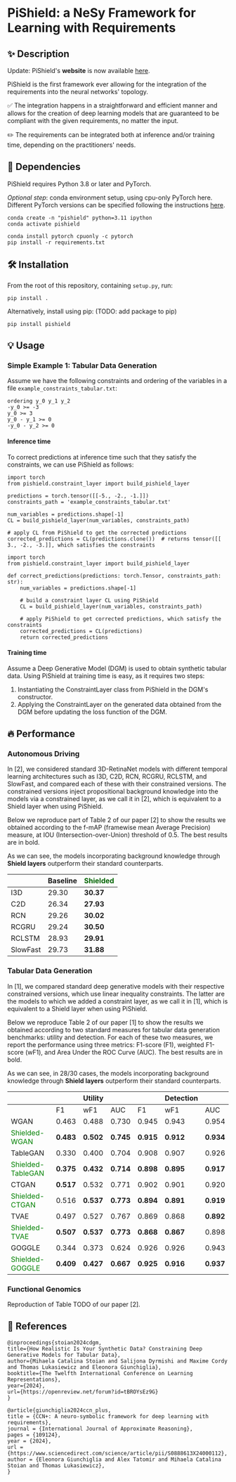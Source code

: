 # PiShield: a NeSy Framework for Learning with Requirements

## :sparkles: Description

Update: PiShield's **website** is now available [here](https://sites.google.com/view/pishield).

PiShield is the first framework ever allowing for the integration of the requirements into the neural networks' topology.

:white_check_mark: The integration happens in a straightforward and efficient manner and allows for the creation of deep learning models that are guaranteed to be compliant with the given requirements, no matter the input.

:pencil2: The requirements can be integrated both at inference and/or training time, depending on the practitioners' needs.


## :pushpin: Dependencies
PiShield requires Python 3.8 or later and PyTorch.

*Optional step*: conda environment setup, using cpu-only PyTorch here. Different PyTorch versions can be specified following the instructions [here](https://pytorch.org/get-started/locally/).
```
conda create -n "pishield" python=3.11 ipython 
conda activate pishield

conda install pytorch cpuonly -c pytorch 
pip install -r requirements.txt
```

## :hammer_and_wrench: Installation
From the root of this repository, containing `setup.py`, run:
```
pip install .
```

Alternatively, install using pip: (TODO: add package to pip)
```
pip install pishield
```

## :bulb: Usage

### Simple Example 1: Tabular Data Generation
Assume we have the following constraints and ordering of the variables in a file `example_constraints_tabular.txt`:
```
ordering y_0 y_1 y_2
-y_0 >= -3
y_0 >= 3
y_0 - y_1 >= 0
-y_0 - y_2 >= 0
```

#### Inference time
To correct predictions at inference time such that they satisfy the constraints, we can use PiShield as follows:
```
import torch
from pishield.constraint_layer import build_pishield_layer

predictions = torch.tensor([[-5., -2., -1.]])
constraints_path = 'example_constraints_tabular.txt'

num_variables = predictions.shape[-1]
CL = build_pishield_layer(num_variables, constraints_path)

# apply CL from PiShield to get the corrected predictions
corrected_predictions = CL(predictions.clone())  # returns tensor([[ 3., -2., -3.]], which satisfies the constraints
```

```
import torch
from pishield.constraint_layer import build_pishield_layer

def correct_predictions(predictions: torch.Tensor, constraints_path: str):
    num_variables = predictions.shape[-1]
    
    # build a constraint layer CL using PiShield
    CL = build_pishield_layer(num_variables, constraints_path)
    
    # apply PiShield to get corrected predictions, which satisfy the constraints
    corrected_predictions = CL(predictions)
    return corrected_predictions
```

#### Training time
Assume a Deep Generative Model (DGM) is used to obtain synthetic tabular data.
Using PiShield at training time is easy, as it requires two steps:
1. Instantiating the ConstraintLayer class from PiShield in the DGM's constructor.
2. Applying the ConstraintLayer on the generated data obtained from the DGM before updating the loss function of the DGM.

## :fire: Performance


### Autonomous Driving

In [2], we considered standard 3D-RetinaNet models with different temporal learning architectures such as I3D, C2D, RCN, RCGRU, RCLSTM, and SlowFast, and compared each of these with their constrained versions.
The constrained versions inject propositional background knowledge into the models via a constrained layer, as we call it in [2], which is equivalent to a Shield layer when using PiShield.

Below we reproduce part of Table 2 of our paper [2] to show the results we obtained according to the f-mAP (framewise mean Average Precision) measure, at IOU (Intersection-over-Union) threshold of 0.5. 
The best results are in bold.

As we can see, the models incorporating background knowledge through **Shield layers** outperform their standard counterparts.

|          	| Baseline 	| <span style="color:darkgreen">Shielded</span>  	  |
|----------	|----------	|-------------|
| I3D      	| 29.30    	| **30.37**     	 |
| C2D      	| 26.34    	| **27.93**     	 |
| RCN      	| 29.26    	| **30.02**     	 |
| RCGRU    	| 29.24    	| **30.50**     	 |
| RCLSTM   	| 28.93    	| **29.91**     	 |
| SlowFast 	| 29.73    	| **31.88**     	 |


### Tabular Data Generation

In [1], we compared standard deep generative models with their respective constrained versions, which use linear inequality constraints.
The latter are the models to which we added a constraint layer, as we call it in [1], which is equivalent to a Shield layer when using PiShield.

Below we reproduce Table 2 of our paper [1] to show the results we obtained according to two standard measures for tabular data generation benchmarks: utility and detection.
For each of these two measures, we report the performance using three metrics: F1-score (F1), weighted F1-score (wF1), and Area Under the ROC Curve (AUC).
The best results are in bold.

As we can see, in 28/30 cases, the models incorporating background knowledge through **Shield layers** outperform their standard counterparts.

|                                                        |           | Utility   |           |           | Detection |           |               
|--------------------------------------------------------|-----------|-----------|-----------|-----------|-----------|-----------|
|                                                        | F1        | wF1       | AUC       | F1        | wF1       | AUC       |
| WGAN                                                   | 0.463     | 0.488     | 0.730     | 0.945     | 0.943     | 0.954     |
| <span style="color:green">Shielded-WGAN</span>         | **0.483** | **0.502** | **0.745** | **0.915** | **0.912** | **0.934** |
| TableGAN                                               | 0.330     | 0.400     | 0.704     | 0.908     | 0.907     | 0.926     |
| <span style="color:green">Shielded-TableGAN</span> | **0.375** | **0.432** | **0.714** | **0.898** | **0.895** | **0.917** |
| CTGAN                                                  | **0.517** | 0.532     | 0.771     | 0.902     | 0.901     | 0.920     |
| <span style="color:green">Shielded-CTGAN</span>    | 0.516     | **0.537** | **0.773** | **0.894** | **0.891** | **0.919** |
| TVAE                                                   | 0.497     | 0.527     | 0.767     | 0.869     | 0.868     | **0.892** |
| <span style="color:green">Shielded-TVAE</span>     | **0.507** | **0.537** | **0.773** | **0.868** | **0.867** | 0.898     |
| GOGGLE                                                 | 0.344     | 0.373     | 0.624     | 0.926     | 0.926     | 0.943     |
| <span style="color:green">Shielded-GOGGLE</span>   | **0.409** | **0.427** | **0.667** | **0.925** | **0.916** | **0.937** |


### Functional Genomics

Reproduction of Table TODO of our paper [2].



## :memo: References

```
@inproceedings{stoian2024cdgm,
title={How Realistic Is Your Synthetic Data? Constraining Deep Generative Models for Tabular Data},
author={Mihaela Catalina Stoian and Salijona Dyrmishi and Maxime Cordy and Thomas Lukasiewicz and Eleonora Giunchiglia},
booktitle={The Twelfth International Conference on Learning Representations},
year={2024},
url={https://openreview.net/forum?id=tBROYsEz9G}
}

@article{giunchiglia2024ccn_plus,
title = {CCN+: A neuro-symbolic framework for deep learning with requirements},
journal = {International Journal of Approximate Reasoning},
pages = {109124},
year = {2024},
url = {https://www.sciencedirect.com/science/article/pii/S0888613X24000112},
author = {Eleonora Giunchiglia and Alex Tatomir and Mihaela Catalina Stoian and Thomas Lukasiewicz},
}
```
